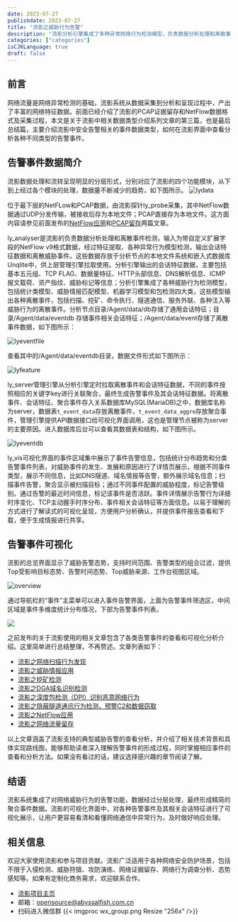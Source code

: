 ```yaml
---
date: 2023-07-27
publishdate: 2023-07-27
title: "流影之威胁行为告警"
description: "流影分析引擎集成了多种异常网络行为检测模型，负责数据分析处理和离散事件检测，输出的数据最终聚合为安全事件，通过可视化界面呈现事件内容，并支持向用户发出告警通知。"
categories: ["categories"]
isCJKLanguage: true
draft: false
---
```


## 前言
网络流量是网络异常检测的基础，流影系统从数据采集到分析和呈现过程中，产出了丰富的网络特征数据。前面已经介绍了流影的PCAP证据留存和NetFlow数据格式及采集过程，本文是关于流影中相关数据类型介绍系列文章的第三篇，也是最后总结篇，主要介绍流影中安全告警相关的事件数据类型，如何在流影界面中查看分析各种不同类型的告警事件。

## 告警事件数据简介
流影数据处理和流转呈现明显的分层形式，分别对应了流影的四个功能模块，从下到上经过各个模块的处理，数据量不断减少的趋势，如下图所示。
![lydata](./lydata.png)

位于最下层的NetFLow和PCAP数据，由流影探针ly_probe采集，其中NetFlow数据通过UDP分发传输，被接收后存为本地文件；PCAP直接存为本地文件。这方面内容请参见前面发布的[NetFlow应用](https://abyssalfish-os.github.io/news/netflow/)和[PCAP留存](https://abyssalfish-os.github.io/news/pcap/)两篇文章。

ly_analyser是流影的负责数据分析处理和离散事件检测，输入为带自定义扩展字段的NetFlow v9格式数据，经过特征提取、各种异常行为模型检测，输出会话特征数据和离散威胁事件。这些数据存放于分析节点的本地文件系统和嵌入式数据库Unqlite中，供上层管理引擎拉取使用。分析引擎输出的会话特征数据，主要包括基本五元组、TCP FLAG、数据量特征、HTTP头部信息、DNS解析信息、ICMP报文载荷、资产指纹、威胁标记等信息；分析引擎集成了各种威胁行为检测模型，包括统计类模型、威胁情报匹配模型、机器学习模型和包检测四大类，这些模型输出各种离散事件，包括扫描、挖矿、命令执行、隧道通信、服务外联、各种注入等威胁行为的离散事件。分析节点目录/Agent/data/db存储了通用会话特征；目录/Agent/data/eventdb 存储事件相关会话特征；/Agent/data/event存储了离散事件数据，如下图所示：

![lyeventfile](./lyeventfile.png)

查看其中的/Agent/data/eventdb目录，数据文件形式如下图所示：

![lyfeature](./lyfeature.png)




ly_server管理引擎从分析引擎定时拉取离散事件和会话特征数据，不同的事件按照相应的关键字key进行关联聚合，最终生成告警事件及其会话特征数据。将离散事件、会话特征、聚合事件存入关系数据库MySQL(MariaDB)之中，数据库名称为server，数据表`t_event_data`存放离散事件，`t_event_data_aggre`存放聚合事件，管理引擎提供API数据接口给可视化界面调用，这也是管理节点被称为server的主要原因。进入数据库后台可以查看其数据表和结构，如下图所示。

![lyeventdb](./lyeventdb.png)

ly_vis可视化界面的事件区域集中展示了事件告警信息，包括统计分布趋势和分类告警事件列表，对威胁事件的发生、发展和原因进行了详情页展示，根据不同事件类型，展示不同信息，比如DNS隧道、域名情报等告警，额外展示域名信息；扫描事件告警，聚合显示被扫描目标；通过不同事件配置的威胁程度，标记告警级别。通过告警的最近时间信息，标记该事件是否活跃。事件详情展示告警行为详细时序变化、TCP主动握手时序分布、事件相关会话特征等方面信息。以易于理解的方式进行了解读式的可视化呈现，方便用户分析确认，并提供事件报告查看和下载，便于生成情报进行共享。



## 告警事件可视化
流影的总览界面显示了威胁告警态势，支持时间范围、告警类型的组合过滤，提供Top受影响目标态势、告警时间态势、Top威胁来源、工作台视图区域。

![overview](./lyov.png)

通过导航栏的“事件”主菜单可以进入事件告警界面，上面为告警事件筛选区，中间区域是事件多维度统计分布情况，下部为告警事件列表。

![](./lyevent.png)

之前发布的关于流影使用的相关文章包含了各类告警事件的查看和可视化分析介绍。这里简单进行总结整理，不再赘述。文章列表如下：

- [流影之网络扫描行为发现](https://abyssalfish-os.github.io/news/netscan/)
- [流影之威胁情报应用](https://abyssalfish-os.github.io/news/ti/)
- [流影之挖矿检测](https://abyssalfish-os.github.io/news/mining/)
- [流影之DGA域名识别检测](https://abyssalfish-os.github.io/news/dga/)
- [流影之深度包检测（DPI）识别恶意网络行为](https://abyssalfish-os.github.io/news/dpi/)
- [流影之隐蔽隧道通讯行为检测，预警C2和数据窃取](https://abyssalfish-os.github.io/news/tunnel/)
- [流影之NetFlow应用](https://abyssalfish-os.github.io/news/netflow/)
- [流影之网络流量留存](https://abyssalfish-os.github.io/news/pcap/)

以上文章涵盖了流影支持的典型威胁告警的查看分析，并介绍了相关技术背景和具体实现路线图，能够帮助读者深入理解告警事件的形成过程，同时掌握相应事件的查看和分析方法。如果没有看过的话，建议选择感兴趣的章节阅读了解。


## 结语
流影系统集成了对网络威胁行为的告警功能，数据经过分层处理，最终形成精简的聚合事件数据。流影的可视化界面中，对各种告警事件及其相关会话特征进行了可视化展示，让用户更容易看清和看懂网络通信中异常行为，及时做好响应处理。

## 相关信息
欢迎大家使用流影和参与项目贡献。流影广泛适用于各种网络安全防护场景，包括不限于入侵检测、威胁狩猎、攻防演练、网络证据留存、网络行为调查分析、态势感知等。如果有定制化商务需求，欢迎联系合作。
- [流影项目主页](https://abyssalfish-os.github.io/)
- 邮箱：opensource@abyssalfish.com.cn
- 扫码进入微信群
{{< imgproc wx_group.png Resize "256x" />}}
